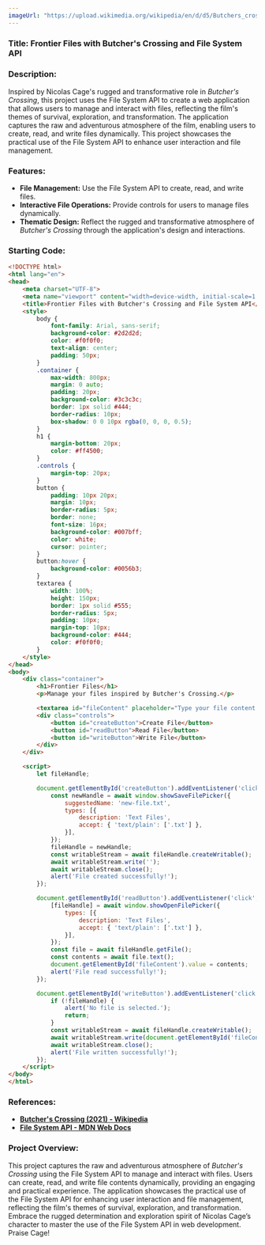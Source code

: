 ```yaml
---
imageUrl: "https://upload.wikimedia.org/wikipedia/en/d/d5/Butchers_crossing_poster.jpg"
---
```

### **Title: Frontier Files with Butcher's Crossing and File System API**

### **Description:**
Inspired by Nicolas Cage's rugged and transformative role in *Butcher's Crossing*, this project uses the File System API to create a web application that allows users to manage and interact with files, reflecting the film's themes of survival, exploration, and transformation. The application captures the raw and adventurous atmosphere of the film, enabling users to create, read, and write files dynamically. This project showcases the practical use of the File System API to enhance user interaction and file management.

### **Features:**
- **File Management:** Use the File System API to create, read, and write files.
- **Interactive File Operations:** Provide controls for users to manage files dynamically.
- **Thematic Design:** Reflect the rugged and transformative atmosphere of *Butcher's Crossing* through the application's design and interactions.

### **Starting Code:**

```html
<!DOCTYPE html>
<html lang="en">
<head>
    <meta charset="UTF-8">
    <meta name="viewport" content="width=device-width, initial-scale=1.0">
    <title>Frontier Files with Butcher's Crossing and File System API</title>
    <style>
        body {
            font-family: Arial, sans-serif;
            background-color: #2d2d2d;
            color: #f0f0f0;
            text-align: center;
            padding: 50px;
        }
        .container {
            max-width: 800px;
            margin: 0 auto;
            padding: 20px;
            background-color: #3c3c3c;
            border: 1px solid #444;
            border-radius: 10px;
            box-shadow: 0 0 10px rgba(0, 0, 0, 0.5);
        }
        h1 {
            margin-bottom: 20px;
            color: #ff4500;
        }
        .controls {
            margin-top: 20px;
        }
        button {
            padding: 10px 20px;
            margin: 10px;
            border-radius: 5px;
            border: none;
            font-size: 16px;
            background-color: #007bff;
            color: white;
            cursor: pointer;
        }
        button:hover {
            background-color: #0056b3;
        }
        textarea {
            width: 100%;
            height: 150px;
            border: 1px solid #555;
            border-radius: 5px;
            padding: 10px;
            margin-top: 10px;
            background-color: #444;
            color: #f0f0f0;
        }
    </style>
</head>
<body>
    <div class="container">
        <h1>Frontier Files</h1>
        <p>Manage your files inspired by Butcher's Crossing.</p>

        <textarea id="fileContent" placeholder="Type your file content here..."></textarea>
        <div class="controls">
            <button id="createButton">Create File</button>
            <button id="readButton">Read File</button>
            <button id="writeButton">Write File</button>
        </div>
    </div>

    <script>
        let fileHandle;

        document.getElementById('createButton').addEventListener('click', async () => {
            const newHandle = await window.showSaveFilePicker({
                suggestedName: 'new-file.txt',
                types: [{
                    description: 'Text Files',
                    accept: { 'text/plain': ['.txt'] },
                }],
            });
            fileHandle = newHandle;
            const writableStream = await fileHandle.createWritable();
            await writableStream.write('');
            await writableStream.close();
            alert('File created successfully!');
        });

        document.getElementById('readButton').addEventListener('click', async () => {
            [fileHandle] = await window.showOpenFilePicker({
                types: [{
                    description: 'Text Files',
                    accept: { 'text/plain': ['.txt'] },
                }],
            });
            const file = await fileHandle.getFile();
            const contents = await file.text();
            document.getElementById('fileContent').value = contents;
            alert('File read successfully!');
        });

        document.getElementById('writeButton').addEventListener('click', async () => {
            if (!fileHandle) {
                alert('No file is selected.');
                return;
            }
            const writableStream = await fileHandle.createWritable();
            await writableStream.write(document.getElementById('fileContent').value);
            await writableStream.close();
            alert('File written successfully!');
        });
    </script>
</body>
</html>
```

### **References:**
- **[Butcher's Crossing (2021) - Wikipedia](https://en.wikipedia.org/wiki/Butcher%27s_Crossing)**
- **[File System API - MDN Web Docs](https://developer.mozilla.org/en-US/docs/Web/API/File_System_Access_API)**

### **Project Overview:**
This project captures the raw and adventurous atmosphere of *Butcher's Crossing* using the File System API to manage and interact with files. Users can create, read, and write file contents dynamically, providing an engaging and practical experience. The application showcases the practical use of the File System API for enhancing user interaction and file management, reflecting the film's themes of survival, exploration, and transformation. Embrace the rugged determination and exploration spirit of Nicolas Cage’s character to master the use of the File System API in web development. Praise Cage!